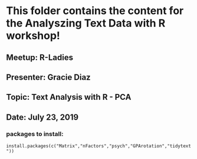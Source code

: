 # This folder contains the content for the Analyszing Text Data with R workshop!

## Meetup: R-Ladies
## Presenter: Gracie Diaz
## Topic: Text Analysis with R - PCA
## Date: July 23, 2019


### packages to install:
`install.packages(c("Matrix","nFactors","psych","GPArotation","tidytext"))`
